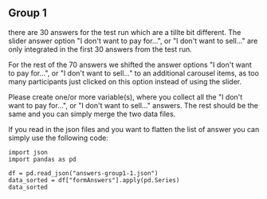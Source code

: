 
## Group 1

there are 30 answers for the test run which are a tillte bit different. The slider answer option "I don't want to pay for...", or "I don't want to sell..." are only integrated in the first 30 answers from the test run. 

For the rest of the 70 answers we shifted the answer options "I don't want to pay for...", or "I don't want to sell..."  to an additional carousel items, as too many participants just clicked on this option instead of using the slider. 

Please create one/or more variable(s), where you collect all the "I don't want to pay for...", or "I don't want to sell..." answers. The rest should be the same and you can simply merge the two data files. 

If you read in the json files and you want to flatten the list of answer you can simply use the following code: 


```
import json
import pandas as pd

df = pd.read_json("answers-group1-1.json")
data_sorted = df["formAnswers"].apply(pd.Series)
data_sorted 
```
